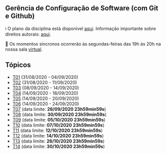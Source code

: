 ## Gerência de Configuração de Software (com Git e Github)

:information_source: O plano da disciplina está disponível [aqui](./media/plano-gcs.pdf). Informação importante sobre direitos autorais: [aqui](./media/recomendacao-prograd.pdf).

:cinema: Os momentos síncronos ocorrerão às segundas-feiras das 19h às 20h na nossa sala [virtual](https://meet.google.com/lookup/b2q7k34nbs).

## Tópicos

- [T01](./topicos/01.md) (31/08/2020 - 04/09/2020)
- [T02](./topicos/02.md) (31/08/2020 - 11/09/2020)
- [T03](./topicos/03.md) (08/09/2020 - 14/09/2020)
- [T04](./topicos/04.md) (14/09/2020 - 18/09/2020)
- [T05](./topicos/05.md) (14/09/2020 - 20/09/2020)
- [T06](./topicos/06.md) (14/09/2020 - 24/09/2020)
- [T07](./topicos/07.md) (data limite: **26/09/2020 23h59min59s**)
- [T08](./topicos/08.md) (data limite: **30/09/2020 23h59min59s**)
- [T09](./topicos/09.md) (data limite: **05/10/2020 23h59min59s**)
- [T10](./topicos/10.md) (data limite: **07/10/2020 23h59min59s**)
- [T11](./topicos/11.md) (data limite: **12/10/2020 23h59min59s**)
- [T12](./topicos/12.md) (data limite: **14/10/2020 23h59min59s**)
- [T13](./topicos/13.md) (data limite: **26/10/2020 23h59min59s**)
- [T14](./topicos/13.md) (data limite: **30/10/2020 23h59min59s**)

